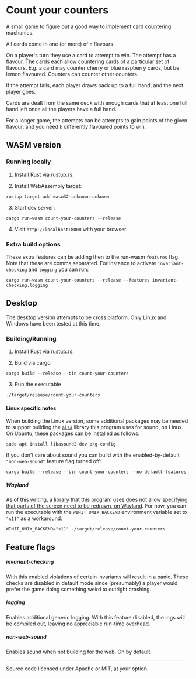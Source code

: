 # Count your counters

A small game to figure out a good way to implement card countering machanics.

All cards come in one (or more) of `n` flavours.

On a player's turn they use a card to attempt to win. The attempt has a flavour. The cards each allow countering cards of a particular set of flavours. E.g. a card may counter cherry or blue raspberry cards, but be lemon flavoured. Counters can counter other counters.

If the attempt fails, each player draws back up to a full hand, and the next player goes.

Cards are dealt from the same deck with enough cards that at least one full hand left once all the players have a full hand.

For a longer game, the attempts can be attempts to gain points of the given flavour, and you need `k` differently flavoured points to win.

## WASM version

### Running locally

1. Install Rust via [rustup.rs](https://rustup.rs).

2. Install WebAssembly target:
```
rustup target add wasm32-unknown-unknown
```
3. Start dev server:
```
cargo run-wasm count-your-counters --release
```
4. Visit `http://localhost:8000` with your browser.

### Extra build options

These extra features can be adding then to the run-wasm `features` flag. Note that these are comma separated. For instance to activate `invariant-checking` and `logging` you can run:
```
cargo run-wasm count-your-counters --release --features invariant-checking,logging
```
## Desktop

The desktop version attempts to be cross platform. Only Linux and Windows have been tested at this time.

### Building/Running

1. Install Rust via [rustup.rs](https://rustup.rs).

2. Build via cargo
```
cargo build --release --bin count-your-counters
```
3. Run the executable
```
./target/release/count-your-counters
```

#### Linux specific notes

When building the Linux version, some additional packages may be needed to support building the [`alsa`](https://github.com/diwic/alsa-rs) library this program uses for sound, on Linux.
On Ubuntu, these packages can be installed as follows:

```
sudo apt install libasound2-dev pkg-config
```

If you don't care about sound you can build with the enabled-by-default `"non-web-sound"` feature flag turned off:

```
cargo build --release --bin count-your-counters --no-default-features
```

##### Wayland
As of this writing, [a library that this program uses does not allow specifying that parts of the screen need to be redrawn, on Wayland](https://github.com/john01dav/softbuffer/issues/9).
For now, you can run the executable with the `WINIT_UNIX_BACKEND` environment variable set to `"x11"` as a workaround.

```
WINIT_UNIX_BACKEND="x11" ./target/release/count-your-counters
```

## Feature flags

##### invariant-checking

With this enabled violations of certain invariants will result in a panic. These checks are disabled in default mode since (presumably) a player would prefer the game doing something weird to outright crashing.

##### logging

Enables additional generic logging. With this feature disabled, the logs will be compiled out, leaving no appreciable run-time overhead.

##### non-web-sound

Enables sound when not building for the web. On by default.

___

Source code licensed under Apache or MIT, at your option.
